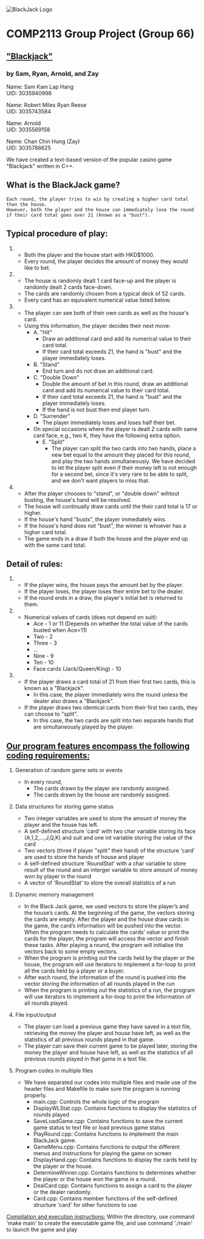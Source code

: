 ![BlackJack Logo](https://i.ibb.co/V2spDkX/Black-Jack-Logo.png)
# COMP2113 Group Project (Group 66)
## <ins>"Blackjack"</ins>  
### by Sam, Ryan, Arnold, and Zay

Name: Sam Kam Lap Hang <br />
UID:  3035940998 

Name: Robert Miles Ryan Reese  
UID:  3035743584  

Name: Arnold  
UID:  3035569158

Name: Chan Chin Hung (Zay)  
UID:  3035788625

We have created a text-based version of the popular casino game "Blackjack" written in C++.

## What is the BlackJack game?  
	Each round, the player tries to win by creating a higher card total than the house.  
	However, both the player and the house can immediately lose the round if their card total goes over 21 (known as a "bust").  

## Typical procedure of play:  
1. 
   - Both the player and the house start with HKD$1000. <br />
   - Every round, the player decides the amount of money they would like to bet.

2. 
   - The house is randomly dealt 1 card face-up and the player is randomly dealt 2 cards face-down.  <br />
   - The cards are randomly chosen from a typical deck of 52 cards.  <br />
   - Every card has an equivalent numerical value listed below.  


3. 
   - The player can see both of their own cards as well as the house's card.  <br />
   - Using this information, the player decides their next move:  <br />
     - A. "Hit"
       - Draw an additional card and add its numerical value to their card total. 
       - If their card total exceeds 21, the hand is "bust" and the player immediately loses.  
     - B. "Stand"
       - End turn and do not draw an additional card.
     - C. "Double Down"
       - Double the amount of bet in this round, draw an additional card and add its numerical value to their card total.
       - If their card total exceeds 21, the hand is "bust" and the player immediately loses.
       - If the hand is not bust then end player turn.
     - D. "Surrender"
       - The player immediately loses and loses half their bet. <br />
     - On special occasions where the player is dealt 2 cards with same card face, e.g., two K, they have the following extra option.
       - E. "Split"
         - The player can split the two cards into two hands, place a new bet equal to the amount they placed for this round, and play the two hands simultaneously. We have decided to let the player split even if their money left is not enough for a second bet, since it's very rare to be able to split, and we don't want players to miss that.

4.  
   - After the player chooses to "stand", or "double down" wihtout busting, the house's hand will be resolved. 
   - The house will continually draw cards until the their card total is 17 or higher.  
   - If the house's hand "busts", the player immediately wins.  
   - If the house's hand does not "bust", the winner is whoever has a higher card total.  
   - The game ends in a draw if both the house and the player end up with the same card total.  

##  Detail of rules:  
1.  
   - If the player wins, the house pays the amount bet by the player.  
   - If the player loses, the player loses their entire bet to the dealer.  
   - If the round ends in a draw, the player's initial bet is returned to them.  
2.  
   - Numerical values of cards (does not depend on suit):  
     - Ace - 1 or 11 (Depends on whether the total value of the cards busted when Ace=11)
     - Two - 2  
     - Three - 3  
     - ...  
     - Nine - 9  
     - Ten - 10  
     - Face cards (Jack/Queen/King) - 10  
3.  
   - If the player draws a card total of 21 from their first two cards, this is known as a "Blackjack".  
     - In this case, the player immediately wins the round unless the dealer also draws a "Blackjack".
   - If the player draws two identical cards from their first two cards, they can choose to "split".  
     - In this case, the two cards are split into two separate hands that are simultaneously played by the player.   

## <ins>Our program features encompass the following coding requirements:</ins>

1. Generation of random game sets or events
   - In every round,
     - The cards drawn by the player are randomly assigned.
     - The cards drawn by the house are randomly assigned.

2. Data structures for storing game status
   - Two integer variables are used to store the amount of money the player and the house has left.
   - A self-defined structure 'card' with two char variable storing its face (A,1,2,...,J,Q,K) and suit and one int variable storing the value of the card 
   - Two vectors (three if player "split" their hand) of the structure 'card' are used to store the hands of house and player
   - A self-defined structure 'RoundStat' with a char variable to store result of the round and an interger variable to store amount of money won by player in the round
   - A vector of 'RoundStat' to store the overall statistics of a run

3. Dynamic memory management
   - In the Black Jack game, we used vectors to store the player’s and the house’s cards. At the beginning of the game, the vectors storing the cards are empty. After the player and the house draw cards in the game, the card’s information will be pushed into the vector. When the program needs to calculate the cards’ value or print the cards for the player, the program will access the vector and finish these tasks. After playing a round, the program will initialise the vectors back to some empty vectors.
   - When the program is printing out the cards held by the player or the house, the program will use iterators to implement a for-loop to print all the cards held by a player or a buyer.
   - After each round, the information of the round is pushed into the vector storing the information of all rounds played in the run
   - When the program is printing out the statistics of a run, the program will use iterators to implement a for-loop to print the information of all rounds played.
	
4. File input/output
   - The player can load a previous game they have saved in a text file, retrieving the money the player and house have left, as well as the statistics of all previous rounds played in that game.
   - The player can save their current game to be played later, storing the money the player and house have left, as well as the statistics of all previous rounds played in that game in a text file.

5. Program codes in multiple files
   - We have separated our codes into multiple files and made use of the header files and Makefile to make sure the program is running properly. 
     - main.cpp: Controls the whole logic of the program
     - DisplayWLStat.cpp: Contains functions to display the statistics of rounds played
     - SaveLoadGame.cpp: Contains functions to save the current game status to text file or load previous game status
     - PlayRound.cpp: Contains functions to implement the main BlackJack game.
     - GameMenu.cpp: Contains functions to output the different menus and instructions for playing the game on screen
     - DisplayHand.cpp: Contains functions to display the cards held by the player or the house.
     - DetermineWinner.cpp: Contains functions to determines whether the player or the house won the game in a round.
     - DealCard.cpp: Contains functions to assign a card to the player or the dealer randomly.
     - Card.cpp: Contains member functions of the self-defined structure 'card' for other functions to use

<ins>Compilation and execution instructions:</ins>
Within the directory, use command 'make main' to create the executable game file, and use command './main' to launch the game and play
